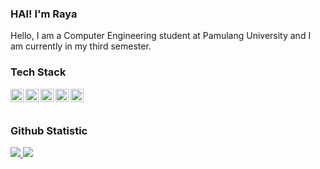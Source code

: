### HAI! I'm Raya
Hello, I am a Computer Engineering student at Pamulang University and I am currently in my third semester.




### Tech Stack
  <a href="#"><img align="left" alt="C++" title="C++" width="21px" src="https://iconape.com/wp-content/files/rv/51664/svg/c.svg" /></a>
  <a href="https://www.java.com/"><img align="left" alt="Java" title="Java" width="21px" src="https://cdn.worldvectorlogo.com/logos/java.svg" /></a>
  <a href="#"><img align="left" alt="Html" title="html" width="21px" src="https://cdn.worldvectorlogo.com/logos/html-1.svg" /></a>
  <a href="#"><img align="left" alt="CSS" title="CSS" width="21px" src="https://cdn.worldvectorlogo.com/logos/css-3.svg" /></a>
  <a href="#"><img align="left" alt="Javascript" title="Javascript" width="21px" src="https://cdn.worldvectorlogo.com/logos/logo-javascript.svg" /></a>
  <br>
  <br>

### Github Statistic

<p align="left">
<a href="https://github.com/rayaadinda">
  <img src="https://github-readme-stats-eight-theta.vercel.app/api?username=rayaadinda&show_icons=true&theme=greywhite&include_all_commits=true&count_private=true"/>
  <img src="https://github-readme-stats-eight-theta.vercel.app/api/top-langs/?username=rayaadinda&layout=compact&langs_count=8&theme=greywhite"/>
</a>
</p>
